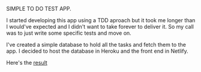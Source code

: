 SIMPLE TO DO TEST APP.

I started developing this app using a TDD aproach but it took me longer than I would've expected and I didn't want to take forever to deliver it.
So my call was to just write some specific tests and move on.

I've created a simple database to hold all the tasks and fetch them to the app. 
I decided to host the database in Heroku and the front end in Netlify.

Here's the <a href="https://simple-todo-test.netlify.com/">result</a> 
